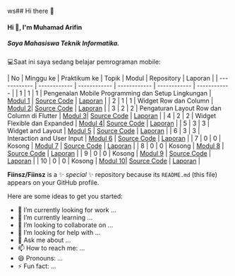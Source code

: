 ws## Hi there 👋

#### Hi 👋, I'm Muhamad Arifin 
##### Saya Mahasiswa Teknik Informatika.

💻Saat ini saya sedang belajar pemrograman mobile:

| No  | Minggu ke  | Praktikum ke  | Topik  | Modul | Repository | Laporan |
| ------------ | ------------ | ------------ | ------------ | ------------ | ------------ | 
|  1 | 1  | 1 | Pengenalan Mobile Programming dan Setup Lingkungan  | [Modul 1](https://docs.google.com/document/d/1aVRJTNYvTpJY1oBlYQX1pxzbSQFfJ98n/edit?usp=sharing&ouid=104944616880503288967&rtpof=true&sd=true "Modul 01") | [Source Code](https://github.com/Fiinsz/Modul1-mobile) | [Laporan]() | 
|  2 | 1  | 1 | Widget Row dan Column | [Modul 2](https://docs.google.com/document/d/1bAyuU6jrKHtkA4Xj5qt7JtetDfKI22JQ/edit?usp=sharing&ouid=104944616880503288967&rtpof=true&sd=true "Modul 02")| [Source Code](https://github.com/Fiinsz/modul2-mobile) | [Laporan]() | 
|  3 | 2  | 2 | Pengaturan Layout Row dan Column di Flutter  | [Modul 3](https://docs.google.com/document/d/1xG5zvKOgwrAXow-jxBnv22rApHQjhqTO/edit?usp=sharing&ouid=104944616880503288967&rtpof=true&sd=true "Modul 03")| [Source Code](https://github.com/Fiinsz/modul3-mobile) | [Laporan]() | 
|  4 | 2  | 2 | Widget Flexible dan Expanded  | [Modul 4](https://docs.google.com/document/d/11raVMCJFUIHBD0Df23qXv1r68YZ6I8C1/edit?usp=sharing&ouid=104944616880503288967&rtpof=true&sd=true "Modul 04")| [Source Code](https://github.com/Fiinsz/modul4-mobile) | [Laporan]() | 
|  5 | 3  | 3 | Widget and Layout | [Modul 5](https://drive.google.com/file/d/1nWLRYG5A2OiUiMmCheIh8Y4obzZDTIvn/view?usp=drive_link) | [Source Code](https://github.com/Fiinsz/modul5-mobile) | [Laporan]() | 
|  6 | 3  | 3 | Interaction and User  Input | [Modul 6](https://drive.google.com/file/d/1pjfjrqb8Q7deY4s8oxj03RKm_t17GJHV/view?usp=drive_link) | [Source Code]() | [Laporan]() | 
|  7 | 0  | 0 | Kosong | [Modul 7]() | [Source Code]() | [Laporan]() | 
|  8 | 0  | 0 | Kosong | [Modul 8]() | [Source Code]() | [Laporan]() | 
|  9 | 0  | 0 | Kosong | [Modul 9]() | [Source Code]() | [Laporan]() | 
|  10 | 0  | 0 | Kosong | [Modul 10]()| [Source Code]() | [Laporan]() | 


**Fiinsz/Fiinsz** is a ✨ _special_ ✨ repository because its `README.md` (this file) appears on your GitHub profile.

Here are some ideas to get you started:

- 🔭 I’m currently looking for work ...
- 🌱 I’m currently learning ...
- 👯 I’m looking to collaborate on ...
- 🤔 I’m looking for help with ...
- 💬 Ask me about ...
- 📫 How to reach me: ...
- 😄 Pronouns: ...
- ⚡ Fun fact: ...

